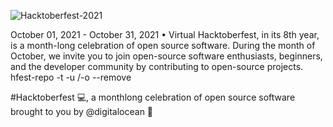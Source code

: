 ![Hacktoberfest-2021](https://user-images.githubusercontent.com/92479338/137216249-d058df79-bbce-4275-9add-b4f399451f7a.png)



October 01, 2021 - October 31, 2021 • Virtual
Hacktoberfest, in its 8th year, is a month-long celebration of open source software. During the month of October, we invite you to join open-source software enthusiasts, beginners, and the developer community by contributing to open-source projects.
hfest-repo -t <TOKEN> -u <USER>/-o <ORG> --remove


#Hacktoberfest 💻, a monthlong celebration of open source software brought to you by @digitalocean 💙

